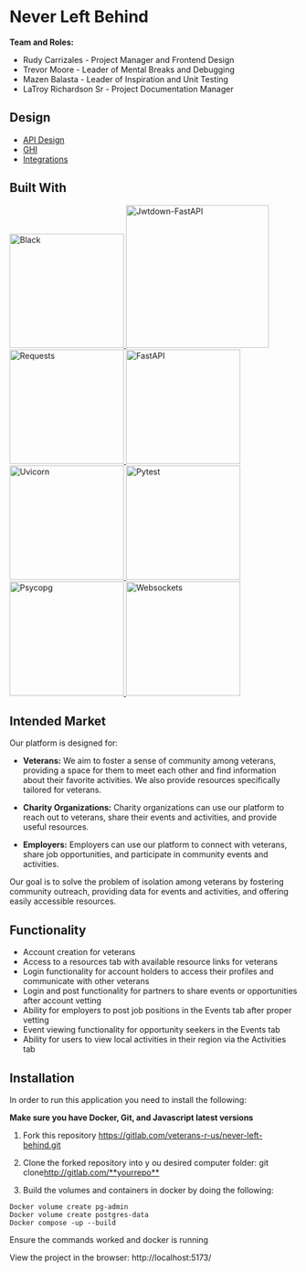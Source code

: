# Never Left Behind

**Team and Roles:**
* Rudy Carrizales - Project Manager and Frontend Design
* Trevor Moore - Leader of Mental Breaks and Debugging
* Mazen Balasta - Leader of Inspiration and Unit Testing
* LaTroy Richardson Sr - Project Documentation Manager




## Design

- [API Design](docs/API.md)
- [GHI](docs/GHI.md)
- [Integrations](docs/Integrations.md)



## Built With
<a href="https://black.readthedocs.io/en/latest/index.html">
  <img src="https://apibakery-public-assets.s3.amazonaws.com/blog/Black-Logo.png" alt="Black" width="200"/>
</a>



<a href="https://jwtdown-fastapi.readthedocs.io/en/stable/intro.html">
  <img src="https://mms.businesswire.com/media/20230530005012/en/1802833/2/galvanize_logo_a-stride-company_full-color_light-background_%281%29.jpg" alt="Jwtdown-FastAPI" width="250"/>
</a>


<a href="https://www.activestate.com/resources/quick-reads/how-to-pip-install-requests-python-package/">
  <img src="https://cdn.activestate.com/wp-content/uploads/2021/08/pip-install-requests-1000x500.png" alt="Requests" width="200"/>
</a>

<a href="https://fastapi.tiangolo.com/">
  <img src="https://fastapi.tiangolo.com/img/logo-margin/logo-teal.png" alt="FastAPI" width="200"/>
</a>

<a href="https://www.uvicorn.org/">
  <img src="https://www.uvicorn.org/uvicorn.png" alt="Uvicorn" width="200"/>
</a>

<a href="https://docs.pytest.org/en/7.1.x/getting-started.html">
  <img src="https://docs.pytest.org/en/7.1.x/_static/pytest_logo_curves.svg" alt="Pytest" width="200"/>
</a>

<a href="https://www.psycopg.org/psycopg3/docs/basic/install.html">
  <img src="https://www.psycopg.org/psycopg3/docs/_static/psycopg.svg" alt="Psycopg" width="200"/>
</a>

<a href="https://websockets.readthedocs.io/en/stable/intro/index.html">
  <img src="https://websockets.readthedocs.io/en/stable/_static/websockets.svg" alt="Websockets" width="200"/>
</a>





## Intended Market

Our platform is designed for:

* **Veterans:** We aim to foster a sense of community among veterans, providing a space for them to meet each other and find information about their favorite activities. We also provide resources specifically tailored for veterans.

* **Charity Organizations:** Charity organizations can use our platform to reach out to veterans, share their events and activities, and provide useful resources.

* **Employers:** Employers can use our platform to connect with veterans, share job opportunities, and participate in community events and activities.

Our goal is to solve the problem of isolation among veterans by fostering community outreach, providing data for events and activities, and offering easily accessible resources.

## Functionality

* Account creation for veterans
* Access to a resources tab with available resource links for veterans
* Login functionality for account holders to access their profiles and communicate with other veterans
* Login and post functionality for partners to share events or opportunities after account vetting
* Ability for employers to post job positions in the Events tab after proper vetting
* Event viewing functionality for opportunity seekers in the Events tab
* Ability for users to view local activities in their region via the Activities tab

## Installation

In order to run this application you need to install the following:


**Make sure you have Docker, Git, and Javascript latest versions**

1. Fork this repository
https://gitlab.com/veterans-r-us/never-left-behind.git

2. Clone the forked repository  into y ou desired computer folder:
git clone<http://gitlab.com/**yourrepo**>

3. Build the volumes and containers in docker by doing the following:
```
Docker volume create pg-admin
Docker volume create postgres-data
Docker compose -up --build
```
Ensure the commands worked and docker is running

View the project in the browser: http://localhost:5173/
